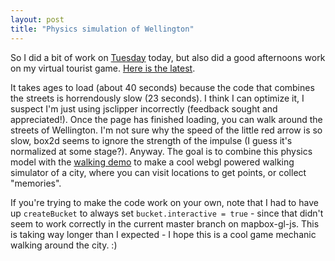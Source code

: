 ```yaml
---
layout: post
title: "Physics simulation of Wellington"
---
```

 
So I did a bit of work on [Tuesday](http://tuesdayapp.com) today, but also did a good afternoons work on my virtual tourist game. [Here is the latest](/experiments/wellington/). 

It takes ages to load (about 40 seconds) because the code that combines the streets is horrendously slow (23 seconds). I think I can optimize it, I suspect I'm just using jsclipper incorrectly (feedback sought and appreciated!). Once the page has finished loading, you can walk around the streets of Wellington. I'm not sure why the speed of the little red arrow is so slow, box2d seems to ignore the strength of the impulse (I guess it's normalized at some stage?). Anyway. The goal is to combine this physics model with the [walking demo](/experiments/walk/) to make a cool webgl powered walking simulator of a city, where you can visit locations to get points, or collect "memories".

If you're trying to make the code work on your own, note that I had to have up `createBucket` to always set `bucket.interactive = true` - since that didn't seem to work correctly in the current master branch on mapbox-gl-js. This is taking way longer than I expected - I hope this is a cool game mechanic walking around the city. :)